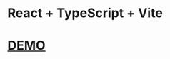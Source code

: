 # React + TypeScript + Vite



# [DEMO](https://651c72ec2b96d617e19f354f--dazzling-pixie-70e71b.netlify.app)
